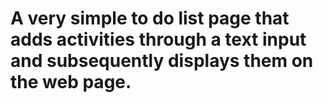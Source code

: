 # A very simple to do list page that adds activities through a text input and subsequently displays them on the web page.
